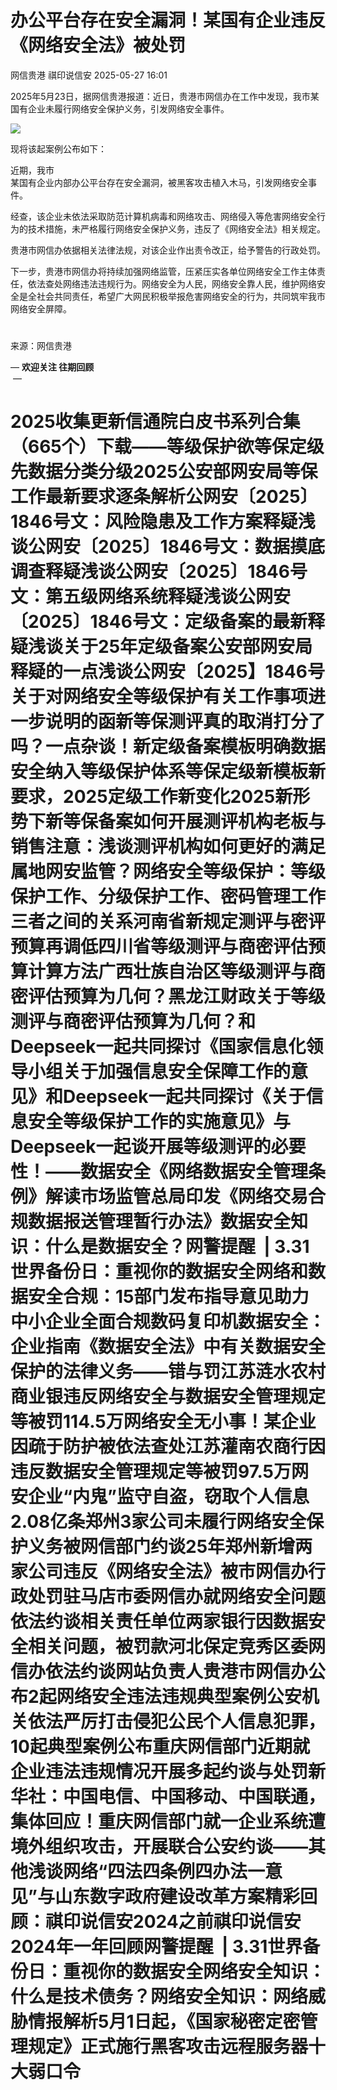 #  办公平台存在安全漏洞！某国有企业违反《网络安全法》被处罚   
网信贵港  祺印说信安   2025-05-27 16:01  
  
2025年5月23日，据网信贵港报道：近日，贵港市网信办在工作中发现，我市某国有企业未履行网络安全保护义务，引发网络安全事件。  
  
![](https://mmbiz.qpic.cn/sz_mmbiz_png/rTibWNx9ARWmP6RqawwUiclbysuoTicjkr8YjibEibMOs8Qib3TDrOES03DfDLlacoxUVwemJOcQPQsqJ4iaJ8FJna0QA/640?wx_fmt=png&from=appmsg "")  
  
现将该起案例公布如下：  
  
近期，我市  
某国有企业内部办公平台存在安全漏洞，被黑客攻击植入木马，引发网络安全事件。  
  
经查，该企业未依法采取防范计算机病毒和网络攻击、网络侵入等危害网络安全行为的技术措施，未严格履行网络安全保护义务，违反了《网络安全法》相关规定。  
  
贵港市网信办依据相关法律法规，对该企业作出责令改正，给予警告的行政处罚。  
  
下一步，贵港市网信办将持续加强网络监管，压紧压实各单位网络安全工作主体责任，依法查处网络违法违规行为。网络安全为人民，网络安全靠人民，维护网络安全是全社会共同责任，希望广大网民积极举报危害网络安全的行为，共同筑牢我市网络安全屏障。  
#   
  
来源：网信贵港  
  
— **欢迎关注 往期回顾**  
 —  
# 2025收集更新信通院白皮书系列合集（665个）下载——等级保护欲等保定级先数据分类分级2025公安部网安局等保工作最新要求逐条解析公网安〔2025〕1846号文：风险隐患及工作方案释疑浅谈公网安〔2025〕1846号文：数据摸底调查释疑浅谈公网安〔2025〕1846号文：第五级网络系统释疑浅谈公网安〔2025〕1846号文：定级备案的最新释疑浅谈关于25年定级备案公安部网安局释疑的一点浅谈公网安〔2025】1846号关于对网络安全等级保护有关工作事项进一步说明的函新等保测评真的取消打分了吗？一点杂谈！新定级备案模板明确数据安全纳入等级保护体系等保定级新模板新要求，2025定级工作新变化2025新形势下新等保备案如何开展测评机构老板与销售注意：浅谈测评机构如何更好的满足属地网安监管？网络安全等级保护：等级保护工作、分级保护工作、密码管理工作三者之间的关系河南省新规定测评与密评预算再调低四川省等级测评与商密评估预算计算方法广西壮族自治区等级测评与商密评估预算为几何？黑龙江财政关于等级测评与商密评估预算为几何？和Deepseek一起共同探讨《国家信息化领导小组关于加强信息安全保障工作的意见》和Deepseek一起共同探讨《关于信息安全等级保护工作的实施意见》与Deepseek一起谈开展等级测评的必要性！——数据安全《网络数据安全管理条例》解读市场监管总局印发《网络交易合规数据报送管理暂行办法》数据安全知识：什么是数据安全？网警提醒  | 3.31世界备份日：重视你的数据安全网络和数据安全合规：15部门发布指导意见助力中小企业全面合规数码复印机数据安全：企业指南《数据安全法》中有关数据安全保护的法律义务——错与罚江苏涟水农村商业银违反网络安全与数据安全管理规定等被罚114.5万网络安全无小事！某企业因疏于防护被依法查处江苏灌南农商行因违反数据安全管理规定等被罚97.5万网安企业“内鬼”监守自盗，窃取个人信息2.08亿条郑州3家公司未履行网络安全保护义务被网信部门约谈25年郑州新增两家公司违反《网络安全法》被市网信办行政处罚驻马店市委网信办就网络安全问题依法约谈相关责任单位两家银行因数据安全相关问题，被罚款河北保定竞秀区委网信办依法约谈网站负责人贵港市网信办公布2起网络安全违法违规典型案例公安机关依法严厉打击侵犯公民个人信息犯罪，10起典型案例公布重庆网信部门近期就企业违法违规情况开展多起约谈与处罚新华社：中国电信、中国移动、中国联通，集体回应！重庆网信部门就一企业系统遭境外组织攻击，开展联合公安约谈——其他浅谈网络“四法四条例四办法一意见”与山东数字政府建设改革方案精彩回顾：祺印说信安2024之前祺印说信安2024年一年回顾网警提醒  | 3.31世界备份日：重视你的数据安全网络安全知识：什么是技术债务？网络安全知识：网络威胁情报解析5月1日起，《国家秘密定密管理规定》正式施行黑客攻击远程服务器十大弱口令  
  
